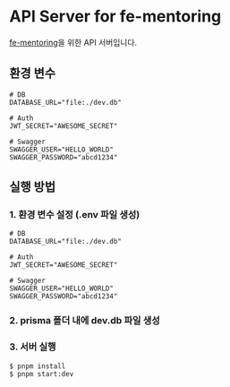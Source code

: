 # API Server for fe-mentoring

[fe-mentoring](https://github.com/fe-mentoring)을 위한 API 서버입니다.

## 환경 변수

```shell
# DB
DATABASE_URL="file:./dev.db"

# Auth
JWT_SECRET="AWESOME_SECRET"

# Swagger
SWAGGER_USER="HELLO_WORLD"
SWAGGER_PASSWORD="abcd1234"
```

## 실행 방법

### 1. 환경 변수 설정 (.env 파일 생성)

```shell
# DB
DATABASE_URL="file:./dev.db"

# Auth
JWT_SECRET="AWESOME_SECRET"

# Swagger
SWAGGER_USER="HELLO_WORLD"
SWAGGER_PASSWORD="abcd1234"
```

### 2. prisma 폴더 내에 dev.db 파일 생성

### 3. 서버 실행

```shell
$ pnpm install
$ pnpm start:dev
```
